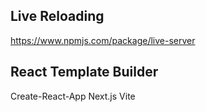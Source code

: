 ## Live Reloading

https://www.npmjs.com/package/live-server

## React Template Builder
Create-React-App
Next.js
Vite

